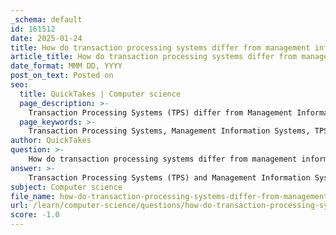 ```yaml
---
_schema: default
id: 161512
date: 2025-01-24
title: How do transaction processing systems differ from management information systems?
article_title: How do transaction processing systems differ from management information systems?
date_format: MMM DD, YYYY
post_on_text: Posted on
seo:
  title: QuickTakes | Computer science
  page_description: >-
    Transaction Processing Systems (TPS) differ from Management Information Systems (MIS) in purpose, user types, data processing, and report generation, serving distinct roles in organizational operations and decision-making.
  page_keywords: >-
    Transaction Processing Systems, Management Information Systems, TPS, MIS, transaction data, operational tasks, decision-making, data processing, report generation, user types, financial reporting, CRM systems, data analysis, organizational efficiency, strategic planning
author: QuickTakes
question: >-
    How do transaction processing systems differ from management information systems?
answer: >-
    Transaction Processing Systems (TPS) and Management Information Systems (MIS) serve distinct purposes within an organization, and they differ in several key aspects:\n\n1. **Purpose and Functionality**:\n   - **TPS**: The primary function of a Transaction Processing System is to collect, store, modify, and retrieve data related to transactions. It is designed to handle routine, day-to-day operations efficiently. For example, banking systems use TPS to process transactions such as deposits, withdrawals, and fund transfers.\n   - **MIS**: In contrast, a Management Information System is designed to provide managers with information that aids in decision-making, planning, and analysis. MIS compiles and summarizes data from various TPSs and presents it in a structured format, often through reports and dashboards.\n\n2. **Type of Users**:\n   - **TPS**: Typically used by operational staff and lower-level management who are directly involved in transaction processing. These users require real-time data to perform their tasks effectively.\n   - **MIS**: Primarily utilized by middle and upper management who need summarized and analyzed data to make strategic decisions. MIS users focus on trends, performance metrics, and overall organizational efficiency.\n\n3. **Data Type**:\n   - **TPS**: Deals with raw, detailed data generated from transactions. This data is often unprocessed and is used for immediate operational needs.\n   - **MIS**: Works with processed and summarized data that is relevant for decision-making. MIS transforms raw data from TPS into meaningful information that can be used for analysis and reporting.\n\n4. **Report Generation**:\n   - **TPS**: Generates detailed reports on individual transactions, which are essential for operational tasks but may not provide insights into broader trends.\n   - **MIS**: Produces comprehensive reports that summarize data over time, allowing managers to identify patterns, make forecasts, and support strategic planning.\n\n5. **Examples**:\n   - **TPS**: Examples include Automated Teller Machines (ATMs), point-of-sale systems, and online transaction systems that handle sales and inventory.\n   - **MIS**: Examples include Customer Relationship Management (CRM) systems, inventory management systems, and financial reporting systems that aggregate data for managerial use.\n\nIn summary, while both TPS and MIS are integral to an organization's information systems, they serve different functions, cater to different user needs, and handle different types of data. TPS focuses on the operational level and transaction details, whereas MIS emphasizes management-level decision-making and strategic insights.
subject: Computer science
file_name: how-do-transaction-processing-systems-differ-from-management-information-systems.md
url: /learn/computer-science/questions/how-do-transaction-processing-systems-differ-from-management-information-systems
score: -1.0
---
```


&nbsp;